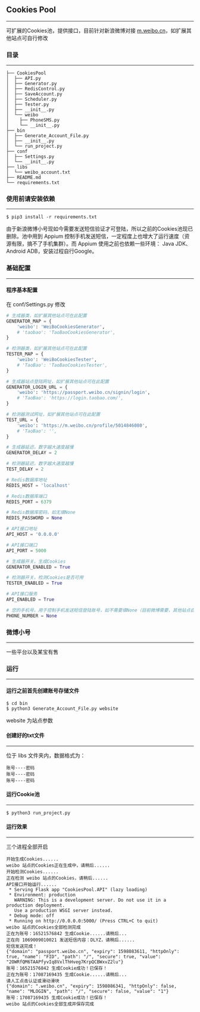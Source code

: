## Cookies Pool

------

可扩展的Cookies池，提供接口，目前针对新浪微博对接 [m.weibo.cn](m.weibo.cn)，如扩展其他站点可自行修改




### 目录

------

```
├── CookiesPool
│  ├── API.py
│  ├── Generator.py
│  ├── RedisControl.py
│  ├── SaveAccount.py
│  ├── Scheduler.py
│  ├── Tester.py
│  ├── __init__.py
│  └── weibo
│    ├── PhoneSMS.py
│    └── __init__.py
├── bin
│  ├── Generate_Account_File.py
│  ├── __init__.py
│  └── run_project.py
├── conf
│  ├── Settings.py
│  └── __init__.py
├── libs
│  └── weibo_account.txt
├── README.md
└── requirements.txt
```



### 使用前请安装依赖

------

```
$ pip3 install -r requirements.txt
```

由于新浪微博小号现如今需要发送短信验证才可登陆，所以之前的Cookies池现已删除。池中用到 Appium 控制手机发送短信，一定程度上也增大了运行速度（资源有限，搞不了手机集群）。而 Appium 使用之前也依赖一些环境： Java JDK、Android ADB，安装过程自行Google。



### 基础配置

------

#### 程序基本配置

在 conf/Settings.py 修改

```python
# 生成器类，如扩展其他站点可在此配置
GENERATOR_MAP = {
    'weibo': 'WeiBoCookiesGenerator',
    # 'taobao': 'TaoBaoCookiesGenerator',
}

# 检测器类，如扩展其他站点可在此配置
TESTER_MAP = {
    'weibo': 'WeiBoCookiesTester',
    # 'TaoBao': 'TaoBaoCookiesTester',
}

# 生成器站点登陆网址，如扩展其他站点可在此配置
GENERATOR_LOGIN_URL = {
    'weibo': 'https://passport.weibo.cn/signin/login',
    # 'TaoBao': 'https://login.taobao.com/',
}

# 检测器测试网址，如扩展其他站点可在此配置
TEST_URL = {
    'weibo': 'https://m.weibo.cn/profile/5014846080',
    # 'TaoBao': '',
}

# 生成器延迟，数字越大速度越慢
GENERATOR_DELAY = 2

# 检测器延迟，数字越大速度越慢
TEST_DELAY = 2

# Redis数据库地址
REDIS_HOST = 'localhost'

# Redis数据库端口
REDIS_PORT = 6379

# Redis数据库密码，如无填None
REDIS_PASSWORD = None

# API接口地址
API_HOST = '0.0.0.0'

# API接口端口
API_PORT = 5000

# 生成器开关，生成Cookies
GENERATOR_ENABLED = True

# 检测器开关，检测Cookies是否可用
TESTER_ENABLED = True

# API接口服务
API_ENABLED = True

# 您的手机号，用于控制手机发送短信登陆账号，如不需要填None（目前微博需要，其他站点自行斟酌）
PHONE_NUMBER = None
```



### 微博小号

------

一些平台以及某宝有售



### 运行

------

#### 运行之前首先创建账号存储文件

```
$ cd bin
$ python3 Generate_Account_File.py website
```

website 为站点参数



#### 创建好的txt文件

------

位于 libs 文件夹内，数据格式为：

```
账号----密码
账号----密码
账号----密码
```



#### 运行Cookie池

------

```
$ python3 run_project.py
```


#### 运行效果

------

三个进程全部开启

```
开始生成Cookies......
weibo 站点的Cookies正在生成中，请稍后......
开始检测Cookies......
正在检测 weibo 站点的Cookies，请稍后......
API接口开始运行......
 * Serving Flask app "CookiesPool.API" (lazy loading)
 * Environment: production
   WARNING: This is a development server. Do not use it in a production deployment.
   Use a production WSGI server instead.
 * Debug mode: off
 * Running on http://0.0.0.0:5000/ (Press CTRL+C to quit)
weibo 站点的Cookies全部检测完成
正在为账号：16521576842 生成Cookie......请稍后...
正在向 1069009010021 发送短信内容：DLYZ，请稍后......
短信发送完成！
{"domain": "passport.weibo.cn", "expiry": 1598083611, "httpOnly": true, "name": "FID", "path": "/", "secure": true, "value": "2OWRfQM6TAAPfyvIq8VxlThHveg7KrpQCBWxvZ2lu"}
账号：16521576842 生成Cookie成功！已保存！
正在为账号：17087169435 生成Cookie......请稍后...
请人工点击认证或滑动滑块
{"domain": ".weibo.cn", "expiry": 1598086341, "httpOnly": false, "name": "MLOGIN", "path": "/", "secure": false, "value": "1"}
账号：17087169435 生成Cookie成功！已保存！
weibo 站点的Cookies全部生成并保存完成
```
